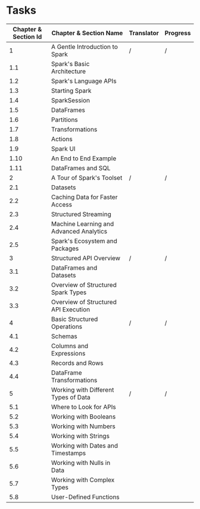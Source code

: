 # Tasks

| Chapter & Section Id | Chapter & Section Name                  | Translator | Progress |
| -------------------- | --------------------------------------- | ---------- | -------- |
| 1                    | A Gentle Introduction to Spark          | /          | /        |
| 1.1                  | Spark's Basic Architecture              |            |          |
| 1.2                  | Spark's Language APIs                   |            |          |
| 1.3                  | Starting Spark                          |            |          |
| 1.4                  | SparkSession                            |            |          |
| 1.5                  | DataFrames                              |            |          |
| 1.6                  | Partitions                              |            |          |
| 1.7                  | Transformations                         |            |          |
| 1.8                  | Actions                                 |            |          |
| 1.9                  | Spark UI                                |            |          |
| 1.10                 | An End to End Example                   |            |          |
| 1.11                 | DataFrames and SQL                      |            |          |
| 2                    | A Tour of Spark's Toolset               | /          | /        |
| 2.1                  | Datasets                                |            |          |
| 2.2                  | Caching Data for Faster Access          |            |          |
| 2.3                  | Structured Streaming                    |            |          |
| 2.4                  | Machine Learning and Advanced Analytics |            |          |
| 2.5                  | Spark's Ecosystem and Packages          |            |          |
| 3                    | Structured API Overview                 | /          | /        |
| 3.1                  | DataFrames and Datasets                 |            |          |
| 3.2                  | Overview of Structured Spark Types      |            |          |
| 3.3                  | Overview of Structured API Execution    |            |          |
| 4                    | Basic Structured Operations             | /          | /        |
| 4.1                  | Schemas                                 |            |          |
| 4.2                  | Columns and Expressions                 |            |          |
| 4.3                  | Records and Rows                        |            |          |
| 4.4                  | DataFrame Transformations               |            |          |
| 5                    | Working with Different Types of Data    | /          | /        |
| 5.1                  | Where to Look for APIs                  |            |          |
| 5.2                  | Working with Booleans                   |            |          |
| 5.3                  | Working with Numbers                    |            |          |
| 5.4                  | Working with Strings                    |            |          |
| 5.5                  | Working with Dates and Timestamps       |            |          |
| 5.6                  | Working with Nulls in Data              |            |          |
| 5.7                  | Working with Complex Types              |            |          |
| 5.8                  | User-Defined Functions                  |            |          |


